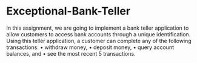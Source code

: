 # Exceptional-Bank-Teller

In this assignment, we are going to implement a bank teller application to allow customers to
access bank accounts through a unique identification. Using this teller application, a customer
can complete any of the following transactions:
• withdraw money,
• deposit money,
• query account balances, and
• see the most recent 5 transactions.
